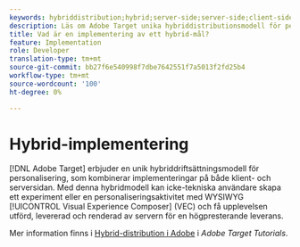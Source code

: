 ```yaml
---
keywords: hybriddistribution;hybrid;server-side;server-side;client-side;client-side;client side;client side;hybrid implementation
description: Läs om Adobe Target unika hybriddistributionsmodell för personalisering, blandning av implementeringar på klient- och serversidan.
title: Vad är en implementering av ett hybrid-mål?
feature: Implementation
role: Developer
translation-type: tm+mt
source-git-commit: bb27f6e540998f7dbe7642551f7a5013f2fd25b4
workflow-type: tm+mt
source-wordcount: '100'
ht-degree: 0%

---
```



# Hybrid-implementering

[!DNL Adobe Target] erbjuder en unik hybriddriftsättningsmodell för personalisering, som kombinerar implementeringar på både klient- och serversidan. Med denna hybridmodell kan icke-tekniska användare skapa ett experiment eller en personaliseringsaktivitet med WYSIWYG [!UICONTROL Visual Experience Composer] (VEC) och få upplevelsen utförd, levererad och renderad av servern för en högpresterande leverans.

Mer information finns i [Hybrid-distribution i Adobe](https://experienceleague.adobe.com/docs/target-learn/tutorials/implementation/hybrid-deployment.html) i *Adobe Target Tutorials*.
